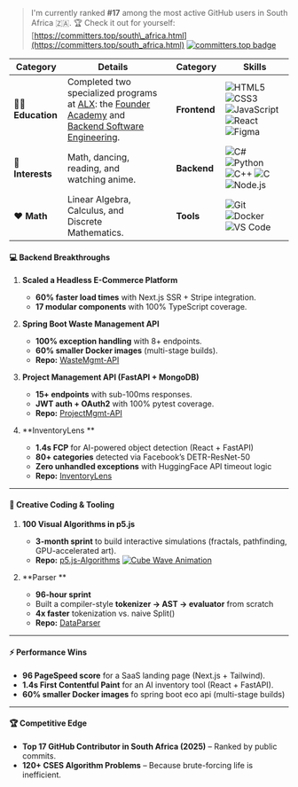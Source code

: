 
> I'm currently ranked **#17** among the most active GitHub users in South Africa 🇿🇦.
> 🏆 Check it out for yourself: [https://committers.top/south\_africa.html](https://committers.top/south_africa.html)
[![committers.top badge](https://user-badge.committers.top/south_africa/KamoEllen.svg)](https://user-badge.committers.top/south_africa/KamoEllen)
>
> 
| **Category**       | **Details**                                                                 |     | **Category**       | **Skills**                                                                 |
|--------------------|-----------------------------------------------------------------------------|-----|--------------------|-----------------------------------------------------------------------------|
| 👩🏿 **Education**  | Completed two specialized programs at [ALX](https://www.alxafrica.com/): the [Founder Academy](Founder%20Academy.png) and [Backend Software Engineering](Short%20Specializations.png).                            |     | **Frontend**       | ![HTML5](https://img.shields.io/badge/HTML5-E34F26?style=flat&logo=html5&logoColor=white) ![CSS3](https://img.shields.io/badge/CSS3-1572B6?style=flat&logo=css3&logoColor=white) ![JavaScript](https://img.shields.io/badge/JavaScript-F7DF1E?style=flat&logo=javascript&logoColor=black) ![React](https://img.shields.io/badge/React-61DAFB?style=flat&logo=react&logoColor=black) ![Figma](https://img.shields.io/badge/Figma-F24E1E?style=flat&logo=figma&logoColor=white) |
| 🌱 **Interests**   | Math, dancing, reading, and watching anime.                                |     | **Backend**        | ![C#](https://img.shields.io/badge/C%23-239120?style=flat&logo=c-sharp&logoColor=white)  ![Python](https://img.shields.io/badge/Python-3776AB?style=flat&logo=python&logoColor=white) ![C++](https://img.shields.io/badge/C%2B%2B-00599C?style=flat&logo=c%2B%2B&logoColor=white) ![C](https://img.shields.io/badge/C-A8B9CC?style=flat&logo=c&logoColor=black) ![Node.js](https://img.shields.io/badge/Node.js-339933?style=flat&logo=nodedotjs&logoColor=white) |
| ❤️ **Math**        | Linear Algebra, Calculus, and Discrete Mathematics.                        |     | **Tools**          | ![Git](https://img.shields.io/badge/Git-F05032?style=flat&logo=git&logoColor=white) ![Docker](https://img.shields.io/badge/Docker-2496ED?style=flat&logo=docker&logoColor=white) ![VS Code](https://img.shields.io/badge/VS%20Code-007ACC?style=flat&logo=visual-studio-code&logoColor=white) |



#### **💻 Backend Breakthroughs**  
1. **Scaled a Headless E-Commerce Platform**  
   - **60% faster load times** with Next.js SSR + Stripe integration.  
   - **17 modular components** with 100% TypeScript coverage.  
   <!--- **Repo:** [Fallible E-Commerce](https://github.com/yourusername/repo)  -->
2. **Spring Boot Waste Management API**  
   - **100% exception handling** with 8+ endpoints.  
   - **60% smaller Docker images** (multi-stage builds).  
   - **Repo:** [WasteMgmt-API](https://github.com/KamoEllen/SpringBoot-EcoManagement)  

3. **Project Management API (FastAPI + MongoDB)**  
   - **15+ endpoints** with sub-100ms responses.  
   - **JWT auth + OAuth2** with 100% pytest coverage.  
   - **Repo:** [ProjectMgmt-API](https://github.com/KamoEllen/project-management-api-v2)
     
4. **InventoryLens **  
   - **1.4s FCP** for AI-powered object detection (React + FastAPI) 
   - **80+ categories** detected via Facebook’s DETR-ResNet-50
   - **Zero unhandled exceptions** with HuggingFace API timeout logic
   - **Repo:** [InventoryLens](https://github.com/KamoEllen/InventoryLens-Demo)  
---

#### **🎨 Creative Coding & Tooling**  
1. **100 Visual Algorithms in p5.js**  
   - **3-month sprint** to build interactive simulations (fractals, pathfinding, GPU-accelerated art).
   - **Repo:** [p5.js-Algorithms](https://github.com/KamoEllen/P5Js-Challenge)
    [![Cube Wave Animation](https://raw.githubusercontent.com/KamoEllen/P5Js-Challenge/main/demos/cube-wave-preview.gif)](https://github.com/KamoEllen/P5Js-Challenge/blob/main/45.Cube-Wave/cube%20wave.mp4)

2. **Parser **  
   - **96-hour sprint**
   - Built a compiler-style **tokenizer → AST → evaluator** from scratch
   - **4x faster** tokenization vs. naive Split()
   - **Repo:** [DataParser](https://github.com/KamoEllen/Parser-AST-Calculator)  

---

#### **⚡ Performance Wins**  
- **96 PageSpeed score** for a SaaS landing page (Next.js + Tailwind).  
- **1.4s First Contentful Paint** for an AI inventory tool (React + FastAPI).
- **60% smaller Docker images** fo spring boot eco api (multi-stage builds)

---

#### **🏆 Competitive Edge**  
- **Top 17 GitHub Contributor in South Africa (2025)** – Ranked by public commits.  
- **120+ CSES Algorithm Problems** – Because brute-forcing life is inefficient.  


